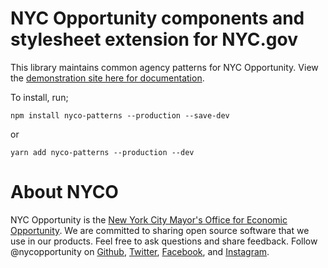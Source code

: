 # NYC Opportunity components and stylesheet extension for NYC.gov

This library maintains common agency patterns for NYC Opportunity. View the [demonstration site here for documentation](https://cityofnewyork.github.io/nyco-patterns/).

To install, run;

    npm install nyco-patterns --production --save-dev

or

    yarn add nyco-patterns --production --dev

# About NYCO

NYC Opportunity is the [New York City Mayor's Office for Economic Opportunity](http://nyc.gov/opportunity). We are committed to sharing open source software that we use in our products. Feel free to ask questions and share feedback. Follow @nycopportunity on [Github](https://github.com/orgs/CityOfNewYork/teams/nycopportunity), [Twitter](https://twitter.com/nycopportunity), [Facebook](https://www.facebook.com/NYCOpportunity/), and [Instagram](https://www.instagram.com/nycopportunity/).
